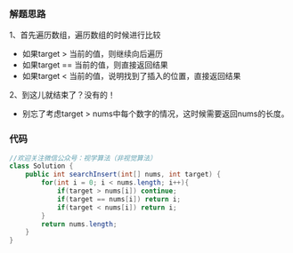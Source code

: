 ### 解题思路
1、首先遍历数组，遍历数组的时候进行比较
- 如果target > 当前的值，则继续向后遍历
- 如果target == 当前的值，则直接返回结果
- 如果target < 当前的值，说明找到了插入的位置，直接返回结果

2、到这儿就结束了？没有的！
- 别忘了考虑target > nums中每个数字的情况，这时候需要返回nums的长度。

### 代码

```java
//欢迎关注微信公众号：视学算法（非视觉算法）
class Solution {
    public int searchInsert(int[] nums, int target) {
        for(int i = 0; i < nums.length; i++){
            if(target > nums[i]) continue;
            if(target == nums[i]) return i;
            if(target < nums[i]) return i;
        }
        return nums.length;
    }
}
```